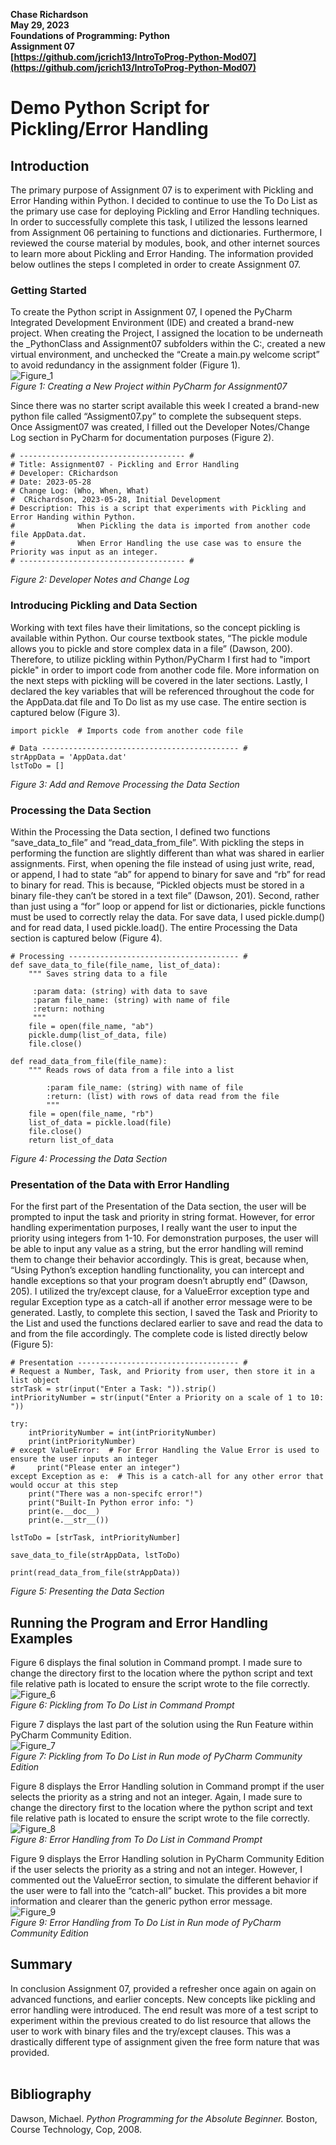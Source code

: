 **Chase Richardson**  
**May 29, 2023**  
**Foundations of Programming: Python**  
**Assignment 07**  
**[https://github.com/jcrich13/IntroToProg-Python-Mod07](https://github.com/jcrich13/IntroToProg-Python-Mod07)**  

# Demo Python Script for Pickling/Error Handling

## Introduction
The primary purpose of Assignment 07 is to experiment with Pickling and Error Handing within Python.  I decided to continue to use the To Do List as the primary use case for deploying Pickling and Error Handling techniques.  In order to successfully complete this task, I utilized the lessons learned from Assignment 06 pertaining to functions and dictionaries.  Furthermore, I reviewed the course material by modules, book, and other internet sources to learn more about Pickling and Error Handing.  The information provided below outlines the steps I completed in order to create Assignment 07.

### Getting Started
To create the Python script in Assignment 07, I opened the PyCharm Integrated Development Environment (IDE) and created a brand-new project.  When creating the Project, I assigned the location to be underneath the _PythonClass and Assignment07 subfolders within the C:\, created a new virtual environment, and unchecked the “Create a main.py welcome script” to avoid redundancy in the assignment folder (Figure 1).  
![Figure_1](https://github.com/jcrich13/IntroToProg-Python-Mod07/assets/133736528/c2b07b42-a615-4a4b-b27f-6913f31d4d62)  
*Figure 1: Creating a New Project within PyCharm for Assignment07*  

Since there was no starter script available this week I created a brand-new python file called “Assigment07.py” to complete the subsequent steps.  Once Assigment07 was created, I filled out the Developer Notes/Change Log section in PyCharm for documentation purposes (Figure 2).
```
# ------------------------------------- #                                                                 
# Title: Assignment07 - Pickling and Error Handling                                                       
# Developer: CRichardson                                                                                  
# Date: 2023-05-28                                                                                        
# Change Log: (Who, When, What)                                                                           
#  CRichardson, 2023-05-28, Initial Development                                                           
# Description: This is a script that experiments with Pickling and Error Handing within Python.           
#              When Pickling the data is imported from another code file AppData.dat.                     
#              When Error Handling the use case was to ensure the Priority was input as an integer.       
# ------------------------------------- #
```
*Figure 2: Developer Notes and Change Log*  

### Introducing Pickling and Data Section
Working with text files have their limitations, so the concept pickling is available within Python.  Our course textbook states, “The pickle module allows you to pickle and store complex data in a file” (Dawson, 200).  Therefore, to utilize pickling within Python/PyCharm I first had to "import pickle" in order to import code from another code file.  More information on the next steps with pickling will be covered in the later sections.  Lastly, I declared the key variables that will be referenced throughout the code for the AppData.dat file and To Do list as my use case.  The entire section is captured below (Figure 3).      
```
import pickle  # Imports code from another code file   
                                                       
# Data -------------------------------------------- #  
strAppData = 'AppData.dat'                             
lstToDo = []                                           
```
*Figure 3: Add and Remove Processing the Data Section*  

### Processing the Data Section
Within the Processing the Data section, I defined two functions “save_data_to_file” and “read_data_from_file”.  With pickling the steps in performing the function are slightly different than what was shared in earlier assignments.  First, when opening the file instead of using just write, read, or append, I had to state “ab” for append to binary for save and “rb” for read to binary for read.  This is because, “Pickled objects must be stored in a binary file-they can’t be stored in a text file” (Dawson, 201).  Second, rather than just using a “for” loop or append for list or dictionaries, pickle functions must be used to correctly relay the data.  For save data, I used pickle.dump() and for read data, I used pickle.load(). The entire Processing the Data section is captured below (Figure 4).     
```
# Processing -------------------------------------- #         
def save_data_to_file(file_name, list_of_data):               
    """ Saves string data to a file                           
                                                              
     :param data: (string) with data to save                  
     :param file_name: (string) with name of file             
     :return: nothing                                         
     """                                                      
    file = open(file_name, "ab")                              
    pickle.dump(list_of_data, file)                           
    file.close()                                              
                                                              
def read_data_from_file(file_name):                           
    """ Reads rows of data from a file into a list            
                                                              
        :param file_name: (string) with name of file          
        :return: (list) with rows of data read from the file  
        """                                                   
    file = open(file_name, "rb")                              
    list_of_data = pickle.load(file)                          
    file.close()                                              
    return list_of_data                                       
```    
*Figure 4: Processing the Data Section*  

### Presentation of the Data with Error Handling
For the first part of the Presentation of the Data section, the user will be prompted to input the task and priority in string format.  However, for error handling experimentation purposes, I really want the user to input the priority using integers from 1-10.  For demonstration purposes, the user will be able to input any value as a string, but the error handling will remind them to change their behavior accordingly.  This is great, because when, “Using Python’s exception handling functionality, you can intercept and handle exceptions so that your program doesn’t abruptly end” (Dawson, 205).  I utilized the try/except clause, for a ValueError exception type and regular Exception type as a catch-all if another error message were to be generated.  Lastly, to complete this section, I saved the Task and Priority to the List and used the functions declared earlier to save and read the data to and from the file accordingly.  The complete code is listed directly below (Figure 5):
```
# Presentation ------------------------------------ #                                                   
# Request a Number, Task, and Priority from user, then store it in a list object                        
strTask = str(input("Enter a Task: ")).strip()                                                          
intPriorityNumber = str(input("Enter a Priority on a scale of 1 to 10: "))                              
                                                                                                        
try:                                                                                                    
    intPriorityNumber = int(intPriorityNumber)                                                          
    print(intPriorityNumber)                                                                            
# except ValueError:  # For Error Handling the Value Error is used to ensure the user inputs an integer 
#     print("Please enter an integer")                                                                  
except Exception as e:  # This is a catch-all for any other error that would occur at this step         
    print("There was a non-specifc error!")                                                             
    print("Built-In Python error info: ")                                                               
    print(e.__doc__)                                                                                    
    print(e.__str__())                                                                                  
                                                                                                        
lstToDo = [strTask, intPriorityNumber]                                                                  
                                                                                                        
save_data_to_file(strAppData, lstToDo)                                                                  
                                                                                                        
print(read_data_from_file(strAppData))
```
*Figure 5: Presenting the Data Section*  

## Running the Program and Error Handling Examples
Figure 6 displays the final solution in Command prompt.  I made sure to change the directory first to the location where the python script and text file relative path is located to ensure the script wrote to the file correctly.  
 ![Figure_6](https://github.com/jcrich13/IntroToProg-Python-Mod07/assets/133736528/6096b4a2-ef56-4069-9b9b-81869f4f36e3)  
*Figure 6: Pickling  from To Do List in Command Prompt*  

Figure 7 displays the last part of the solution using the Run Feature within PyCharm Community Edition.  
 ![Figure_7](https://github.com/jcrich13/IntroToProg-Python-Mod07/assets/133736528/f6729df2-6f5a-416e-bba2-078222bd9f2d)  
*Figure 7: Pickling from To Do List in Run mode of PyCharm Community Edition*  

Figure 8 displays the Error Handling solution in Command prompt if the user selects the priority as a string and not an integer.  Again, I made sure to change the directory first to the location where the python script and text file relative path is located to ensure the script wrote to the file correctly.  
 ![Figure_8](https://github.com/jcrich13/IntroToProg-Python-Mod07/assets/133736528/d4d73bb5-6c9a-4c18-a590-a20c31a18b3d)  
*Figure 8: Error Handling from To Do List in Command Prompt*  

Figure 9 displays the Error Handling solution in PyCharm Community Edition if the user selects the priority as a string and not an integer.  However, I commented out the ValueError section, to simulate the different behavior if the user were to fall into the “catch-all” bucket.  This provides a bit more information and clearer than the generic python error message.   
 ![Figure_9](https://github.com/jcrich13/IntroToProg-Python-Mod07/assets/133736528/2edb219e-2edd-4b04-9851-267ce6b7a2cd)  
*Figure 9: Error Handling from To Do List in Run mode of PyCharm Community Edition*  

## Summary
In conclusion Assignment 07, provided a refresher once again on again on advanced functions, and earlier concepts.  New concepts like pickling and error handling were introduced.  The end result was more of a test script to experiment within the previous created to do list resource that allows the user to work with binary files and the try/except clauses.  This was a drastically different type of assignment given the free form nature that was provided.  
 
## Bibliography

Dawson, Michael. *Python Programming for the Absolute Beginner.* Boston, Course Technology, Cop, 2008.  
